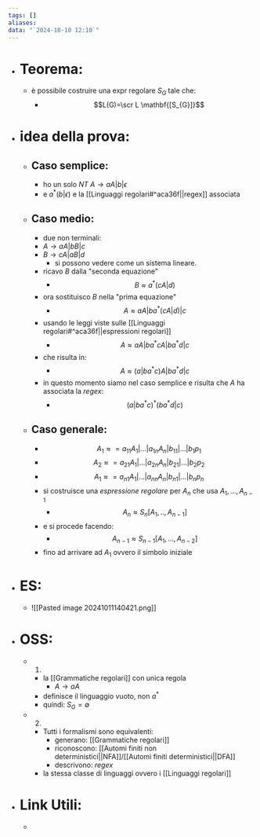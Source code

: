 ```yaml
---
tags: []
aliases: 
data: "`2024-10-10 12:10`"
---
```

- # Teorema:
	- è possibile costruire una expr regolare $S_{G}$ tale che:
		- $$L(G)=\scr L \mathbf{[S_{G}]}$$
- # idea della prova:
	- ## Caso semplice:
		- ho un solo $NT$ $A\to aA|b|\epsilon$
		- e $a^{*}(b|\epsilon)$ e la [[Linguaggi regolari#^aca36f||regex]] associata  
	- ## Caso medio:
		- due non terminali:
		- $A\to aA|bB|c$
		- $B\to cA|aB|d$ 
			- si possono vedere come un sistema lineare.
		- ricavo $B$ dalla "seconda equazione"
			- $$B\approx a^{*}(cA|d)$$
		- ora sostituisco $B$ nella "prima equazione" 
			- $$A\approx aA|ba^{*}(cA|d)|c$$
		- usando le leggi viste sulle [[Linguaggi regolari#^aca36f||espressioni regolari]]
			- $$A\approx aA|ba^{*}cA|ba^{*}d|c$$
		- che risulta in:
			- $$A\approx (a|ba^{*}c)A| ba^{*}d|c$$
		- in questo momento siamo nel caso semplice e risulta che $A$ ha associata la _regex_:
			- $$(a|ba^{*}c)^{*}(ba^{*}d|c)$$
	- ## Caso generale:
		- $$A_{1}\approx=a_{11}A_{1}|...|a_{1n}A_{n}|b_{11}|...|b_{1}p_{1}$$
		- $$A_{2}\approx=a_{21}A_{1}|...|a_{2n}A_{n}|b_{21}|...|b_{2}p_{2}$$
		- $$A_{1}\approx=a_{n1}A_{1}|...|a_{nn}A_{n}|b_{n1}|...|b_{n}p_{n}$$
		- si costruisce una _espressione regolare_ per $A_{n}$ che usa $A_{1},...,A_{n-1}$
			- $$A_{n}\approx S_{n}[A_{1},..,A_{n-1}]$$
		- e si procede facendo:
			- $$A_{n-1}\approx S_{n-1}[A_{1},...,A_{n-2}]$$
		- fino ad arrivare ad $A_{1}$ ovvero il simbolo iniziale
- # ES:
	- ![[Pasted image 20241011140421.png]]
- # OSS: 
	- 1)
		- la [[Grammatiche regolari]] con unica regola 
			- $A\to aA$ 
		- definisce il linguaggio vuoto, non $a^{*}$
		- quindi: $S_{G}=\emptyset$ 
	- 2) 
		- Tutti i formalismi sono equivalenti:
			- generano: [[Grammatiche regolari]]
			- riconoscono: [[Automi finiti non deterministici||NFA]]/[[Automi finiti deterministici||DFA]]
			- descrivono: _regex_ 
		- la stessa classe di linguaggi ovvero i [[Linguaggi regolari]] 
- # Link Utili:
	- 